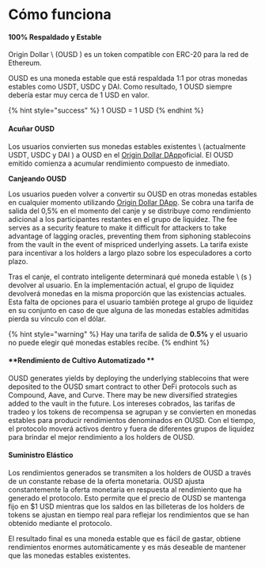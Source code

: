# Cómo funciona

#### 100% Respaldado y Estable

Origin Dollar \ (OUSD \) es un token compatible con ERC-20 para la red de Ethereum.

OUSD es una moneda estable que está respaldada 1:1 por otras monedas estables como USDT, USDC y DAI. Como resultado, 1 OUSD siempre debería estar muy cerca de 1 USD en valor.

{% hint style="success" %}
1 OUSD = 1 USD
{% endhint %}

#### Acuñar OUSD

Los usuarios convierten sus monedas estables existentes \ (actualmente USDT, USDC y DAI \) a OUSD en el [Origin Dollar DApp](www.ousd.com)oficial. El OUSD emitido comienza a acumular rendimiento compuesto de inmediato.

**Canjeando OUSD**

Los usuarios pueden volver a convertir su OUSD en otras monedas estables en cualquier momento utilizando [Origin Dollar DApp](www.ousd.com). Se cobra una tarifa de salida del 0,5% en el momento del canje y se distribuye como rendimiento adicional a los participantes restantes en el grupo de liquidez. The fee serves as a security feature to make it difficult for attackers to take advantage of lagging oracles, preventing them from siphoning stablecoins from the vault in the event of mispriced underlying assets. La tarifa existe para incentivar a los holders a largo plazo sobre los especuladores a corto plazo.

Tras el canje, el contrato inteligente determinará qué moneda estable \ (s \) devolver al usuario. En la implementación actual, el grupo de liquidez devolverá monedas en la misma proporción que las existencias actuales. Esta falta de opciones para el usuario también protege al grupo de liquidez en su conjunto en caso de que alguna de las monedas estables admitidas pierda su vínculo con el dólar.

{% hint style="warning" %}
Hay una tarifa de salida de **0.5%** y el usuario no puede elegir qué monedas estables recibe.
{% endhint %}

#### **Rendimiento de Cultivo Automatizado **

OUSD generates yields by deploying the underlying stablecoins that were deposited to the OUSD smart contract to other DeFi protocols such as Compound, Aave, and Curve. There may be new diversified strategies added to the vault in the future. Los intereses cobrados, las tarifas de tradeo y los tokens de recompensa se agrupan y se convierten en monedas estables para producir rendimientos denominados en OUSD. Con el tiempo, el protocolo moverá activos dentro y fuera de diferentes grupos de liquidez para brindar el mejor rendimiento a los holders de OUSD.

#### **Suministro Elástico**

Los rendimientos generados se transmiten a los holders de OUSD a través de un constante rebase de la oferta monetaria. OUSD ajusta constantemente la oferta monetaria en respuesta al rendimiento que ha generado el protocolo. Esto permite que el precio de OUSD se mantenga fijo en $1 USD mientras que los saldos en las billeteras de los holders de tokens se ajustan en tiempo real para reflejar los rendimientos que se han obtenido mediante el protocolo.

El resultado final es una moneda estable que es fácil de gastar, obtiene rendimientos enormes automáticamente y es más deseable de mantener que las monedas estables existentes.

